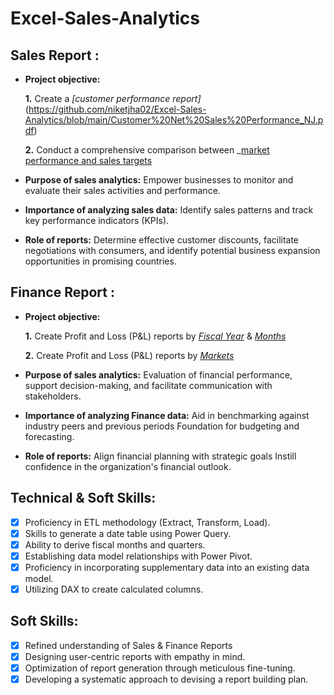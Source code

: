 # Excel-Sales-Analytics

## Sales Report :


- **Project objective:** 

    **1.** Create a _[customer performance report]_(https://github.com/niketjha02/Excel-Sales-Analytics/blob/main/Customer%20Net%20Sales%20Performance_NJ.pdf)

    **2.** Conduct a comprehensive comparison between _[market performance and sales targets](https://github.com/niketjha02/Excel-Sales-Analytics/blob/main/Customer%20Net%20Sales%20Performance_NJ.pdf)

- **Purpose of sales analytics:** Empower businesses to monitor and evaluate their sales activities and performance.

- **Importance of analyzing sales data:** Identify sales patterns and track key performance indicators (KPIs).

- **Role of reports:** Determine effective customer discounts, facilitate negotiations with consumers, and identify potential business expansion opportunities in promising countries.


## Finance Report :

- **Project objective:** 

    **1.** Create Profit and Loss (P&L) reports by _[Fiscal Year](https://github.com/niketjha02/Excel-Sales-Analytics/blob/main/P%26L_Report_by_Fiscal_year_NJ.pdf)_ & _[Months](https://github.com/niketjha02/Excel-Sales-Analytics/blob/main/P%26L_Report_by_months_NJ.pdf)_ 

   **2.** Create Profit and Loss (P&L) reports by _[Markets](https://github.com/niketjha02/Excel-Sales-Analytics/blob/main/report1_NJ.pdf)_

- **Purpose of sales analytics:** Evaluation of financial performance, support decision-making, and facilitate communication with stakeholders.

- **Importance of analyzing Finance data:** Aid in benchmarking against industry peers and previous periods Foundation for budgeting and forecasting.

- **Role of reports:** Align financial planning with strategic goals Instill confidence in the organization's financial outlook.


## Technical & Soft Skills:
- [x]	Proficiency in ETL methodology (Extract, Transform, Load).
- [x]	Skills to generate a date table using Power Query.
- [x]	Ability to derive fiscal months and quarters.
- [x]	Establishing data model relationships with Power Pivot.
- [x]	Proficiency in incorporating supplementary data into an existing data model.
- [x]	Utilizing DAX to create calculated columns.

## Soft Skills:
- [x]	Refined understanding of Sales & Finance Reports
- [x]	Designing user-centric reports with empathy in mind.
- [x]	Optimization of report generation through meticulous fine-tuning.
- [x]	Developing a systematic approach to devising a report building plan.

